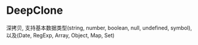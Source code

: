 # DeepClone
深拷贝, 支持基本数据类型(string, number, boolean, null, undefined, symbol), 以及(Date, RegExp, Array, Object, Map, Set)
